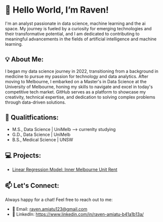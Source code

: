 # 👋 Hello World, I’m Raven!

I'm an analyst passionate in data science, machine learning and the ai space. My journey is fueled by a curiosity for emerging technologies and their transformative potential, and I am dedicated to contributing to meaningful advancements in the fields of artificial intelligence and machine learning.

## 💡 About Me: 

I began my data science journey in 2022, transitioning from a background in medicine to pursue my passion for technology and data analytics. After moving to Melbourne, I embarked on a Master's in Data Science at the University of Melbourne, honing my skills to navigate and excel in today's competitive tech market. GitHub serves as a platform to showcase my creativity, technical expertise, and dedication to solving complex problems through data-driven solutions.  

## 📜 Qualitfications:

- M.S., Data Science | UniMelb --> currenlty studying
- G.D., Data Science | UniMelb
- B.S., Medical Science | UNSW

## 💻 Projects:

- [Linear Regression Model: Inner Melbourne Unit Rent](https://github.com/Raven-Amiatu/Inner-City-Unit-Median-Rent-Predictor-with-Multivariable-Linear-Regression/tree/main)


## 📫 Let's Connect:

Always happy for a chat! Feel free to reach out to me:

- 📧 Email: raven.amiatu123@gmail.com
- 🔌 LinkedIn: https://www.linkedin.com/in/raven-amiatu-b41a1b13a/


<!---
Raven-Amiatu/Raven-Amiatu is a ✨ special ✨ repository because its `README.md` (this file) appears on your GitHub profile.
You can click the Preview link to take a look at your changes.
--->
